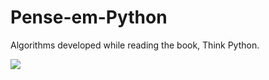 # Pense-em-Python

Algorithms developed while reading the book, Think Python.

<img src="https://github.com/PenseAllen/PensePython2e/blob/master/img/Capa_PenseEmPython167x232.png">


